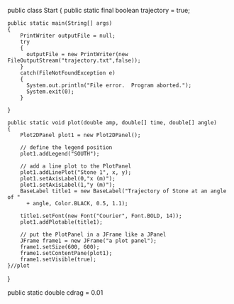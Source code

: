 public class Start
{
	public static final boolean trajectory = true;
    
    public static main(String[] args)
    {
        PrintWriter outputFile = null;
  	  	try
  	  	{
  	  	  outputFile = new PrintWriter(new FileOutputStream("trajectory.txt",false));
  	  	}
  	  	catch(FileNotFoundException e)
  	  	{
  	  	  System.out.println("File error.  Program aborted.");
  	  	  System.exit(0);
  	  	}
    
    }
    
    public static void plot(double amp, double[] time, double[] angle)
  	{
  	  	Plot2DPanel plot1 = new Plot2DPanel();

    	// define the legend position
    	plot1.addLegend("SOUTH");

    	// add a line plot to the PlotPanel
    	plot1.addLinePlot("Stone 1", x, y);
    	plot1.setAxisLabel(0,"x (m)");
    	plot1.setAxisLabel(1,"y (m)");
    	BaseLabel title1 = new BaseLabel("Trajectory of Stone at an angle of "
    	  + angle, Color.BLACK, 0.5, 1.1);

    	title1.setFont(new Font("Courier", Font.BOLD, 14));
    	plot1.addPlotable(title1);

    	// put the PlotPanel in a JFrame like a JPanel
    	JFrame frame1 = new JFrame("a plot panel");
    	frame1.setSize(600, 600);
    	frame1.setContentPane(plot1);
    	frame1.setVisible(true);
  	}//plot
}

public static double cdrag = 0.01
